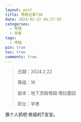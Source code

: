 ```yaml
---
layout: post
title: 导随记录738
date: 2024-02-22 06:27:59
categories:
  - 导随
  - 学者
tags:
  - 导随
pin: true
toc: true
comments: true
---
```

> 日期：2024.2.22
>
> 等级：16
>
> 副本：地下灵殿塔姆·塔拉墓园
>
> 职业：学者

换个人抓吧 练级的T宝宝。